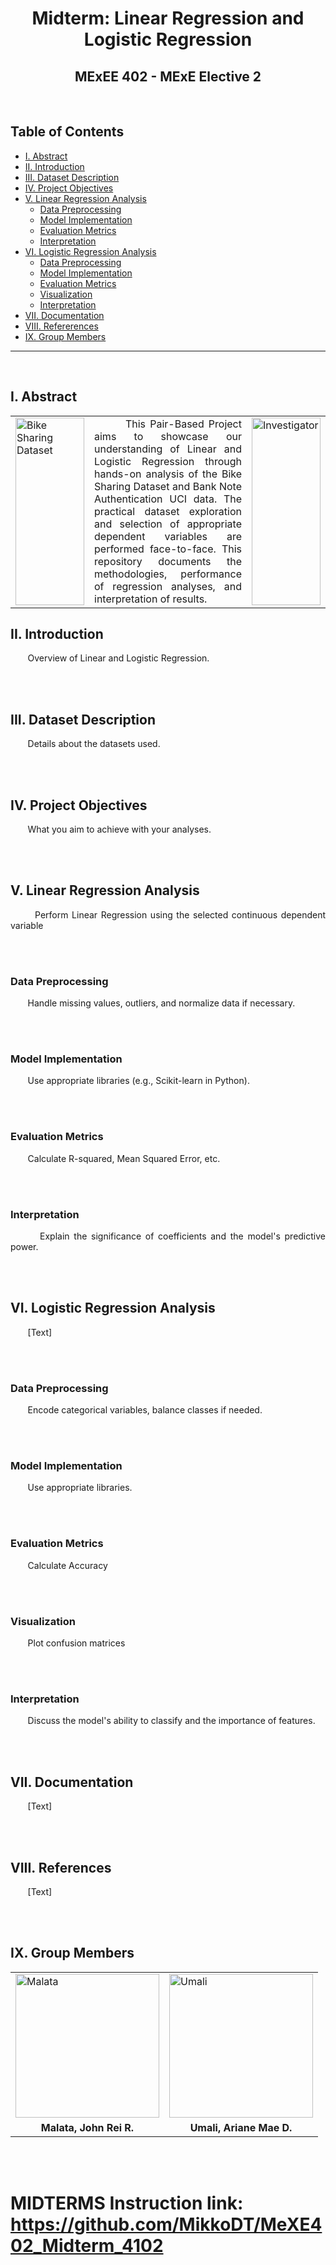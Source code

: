 <h1 align="center">Midterm: Linear Regression and Logistic Regression</h1>
<h2 align="center">MExEE 402 - MExE Elective 2</h2>
<br>

## Table of Contents
  - [I. Abstract](#i-abstract)
  - [II. Introduction](#ii-introduction)
  - [III. Dataset Description](#iii-dataset-description)
  - [IV. Project Objectives](#iv-project-objectives)
  - [V. Linear Regression Analysis](#v-linear-regression-analysis)
      - [Data Preprocessing](#data-preprocessing)
      - [Model Implementation](#model-implementation)
      - [Evaluation Metrics](#evaluation-metrics)
      - [Interpretation](#interpretation)
  - [VI. Logistic Regression Analysis](#vi-logistic-regression-analysis)
      - [Data Preprocessing](#data-preprocessing)
      - [Model Implementation](#model-implementation)
      - [Evaluation Metrics](#evaluation-metrics)
      - [Visualization](#visualization)
      - [Interpretation](#interpretation)
  - [VII. Documentation](#vii-documentation)
  - [VIII. Refererences](#viii-references)
  - [IX. Group Members](#ix-group-members)
<hr> 
<br>


## I. Abstract
<table>
  <tr>
    <td width="25%">
      <img src="https://github.com/user-attachments/assets/e6c3e5c0-a456-486d-92b8-8e894f92eab2" alt="Bike Sharing Dataset" style="width: 100%; height: 300px;">
    </td>
    <td width="50%">
      <div align="justify">
        &nbsp;&nbsp;&nbsp;&nbsp;&nbsp;&nbsp; This Pair-Based Project aims to showcase our understanding of Linear and Logistic Regression through hands-on analysis of the Bike Sharing Dataset and Bank Note Authentication UCI data. The practical dataset exploration and selection of appropriate dependent variables are performed face-to-face. This repository documents the methodologies, performance of regression analyses, and interpretation of results.
      </div>
    </td>
    <td width="25%">
      <img src="https://github.com/user-attachments/assets/86b4a150-33f0-4fe8-b9b9-9c98f047efb7" alt="Investigator" style="width: 100%; height: 300px;">
    </td>
  </tr>
</table>


## II. Introduction
<p align="justify"> 
  &nbsp;&nbsp;&nbsp;&nbsp;&nbsp;&nbsp; Overview of Linear and Logistic Regression.
  </p>
<br>
<br>


## III. Dataset Description
<p align="justify"> 
  &nbsp;&nbsp;&nbsp;&nbsp;&nbsp;&nbsp; Details about the datasets used.
  </p>
<br>
<br>


## IV. Project Objectives
<p align="justify"> 
  &nbsp;&nbsp;&nbsp;&nbsp;&nbsp;&nbsp; What you aim to achieve with your analyses.
  </p>
<br>
<br>


## V. Linear Regression Analysis
<p align="justify"> 
  &nbsp;&nbsp;&nbsp;&nbsp;&nbsp;&nbsp; Perform Linear Regression using the selected continuous dependent variable
  </p>
<br>
<br>

### Data Preprocessing
<p align="justify"> 
  &nbsp;&nbsp;&nbsp;&nbsp;&nbsp;&nbsp; Handle missing values, outliers, and normalize data if necessary.
  </p>
<br>
<br>

### Model Implementation
<p align="justify"> 
  &nbsp;&nbsp;&nbsp;&nbsp;&nbsp;&nbsp; Use appropriate libraries (e.g., Scikit-learn in Python).
  </p>
<br>
<br>

### Evaluation Metrics
<p align="justify"> 
  &nbsp;&nbsp;&nbsp;&nbsp;&nbsp;&nbsp; Calculate R-squared, Mean Squared Error, etc.
  </p>
<br>
<br>


### Interpretation
<p align="justify"> 
  &nbsp;&nbsp;&nbsp;&nbsp;&nbsp;&nbsp; Explain the significance of coefficients and the model's predictive power.
  </p>
<br>
<br>



## VI. Logistic Regression Analysis
<p align="justify"> 
  &nbsp;&nbsp;&nbsp;&nbsp;&nbsp;&nbsp; [Text]
  </p>
<br>
<br>

### Data Preprocessing
<p align="justify"> 
  &nbsp;&nbsp;&nbsp;&nbsp;&nbsp;&nbsp; Encode categorical variables, balance classes if needed.
  </p>
<br>
<br>

### Model Implementation
<p align="justify"> 
  &nbsp;&nbsp;&nbsp;&nbsp;&nbsp;&nbsp; Use appropriate libraries.
  </p>
<br>
<br>

### Evaluation Metrics
<p align="justify"> 
  &nbsp;&nbsp;&nbsp;&nbsp;&nbsp;&nbsp; Calculate Accuracy
  </p>
<br>
<br>

### Visualization
<p align="justify"> 
  &nbsp;&nbsp;&nbsp;&nbsp;&nbsp;&nbsp; Plot confusion matrices
  </p>
<br>
<br>

### Interpretation
<p align="justify"> 
  &nbsp;&nbsp;&nbsp;&nbsp;&nbsp;&nbsp; Discuss the model's ability to classify and the importance of features.
  </p>
<br>
<br>



## VII. Documentation
<p align="justify"> 
  &nbsp;&nbsp;&nbsp;&nbsp;&nbsp;&nbsp; [Text]
  </p>
<br>
<br>


## VIII. References
<p align="justify"> 
  &nbsp;&nbsp;&nbsp;&nbsp;&nbsp;&nbsp; [Text]
  </p>
<br>
<br>


## IX. Group Members

<div align="center">

<table>
  <tr>
    <td><img src="https://github.com/user-attachments/assets/2d9ebaa0-d550-4b60-856d-d2c98fb9f3d1" alt="Malata" style="height: 230px; float: left;"></td>
    <td><img src="https://github.com/yannaaa23/Testing/blob/49510d6b3798f3f40648deb0f4c8a903a48d1fc4/hello/IMG_20230605_215028_860.jpg" alt="Umali" style="height: 230px; float: left;"></td>
  </tr>
  <tr>
    <td align="center"><strong>Malata, John Rei R.</strong></td>
    <td align="center"><strong>Umali, Ariane Mae D.</strong></td>
  </tr>
</table>

</div>

<br>
<br>






# MIDTERMS Instruction link: https://github.com/MikkoDT/MeXE402_Midterm_4102
